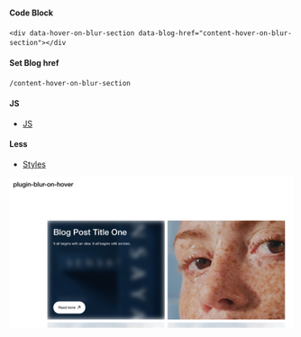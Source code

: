 

#### Code Block
``<div data-hover-on-blur-section data-blog-href="content-hover-on-blur-section"></div
``

#### Set Blog href  
``/content-hover-on-blur-section``


#### JS
- [JS ](src/index.js) 

#### Less
- [Styles](src/style.less)



![img.png](img.png)

